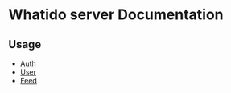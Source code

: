 # Whatido server Documentation

## Usage

- [Auth](./usage/auth.md)
- [User](./usage/users.md)
- [Feed](./usage/feeds.md)